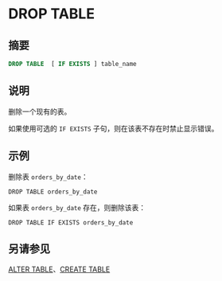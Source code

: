 
# DROP TABLE

## 摘要

``` sql
DROP TABLE  [ IF EXISTS ] table_name
```

## 说明

删除一个现有的表。

如果使用可选的 `IF EXISTS` 子句，则在该表不存在时禁止显示错误。

## 示例

删除表 `orders_by_date`：

    DROP TABLE orders_by_date

如果表 `orders_by_date` 存在，则删除该表：

    DROP TABLE IF EXISTS orders_by_date

## 另请参见

[ALTER TABLE](./alter-table.html)、[CREATE TABLE](./create-table.html)